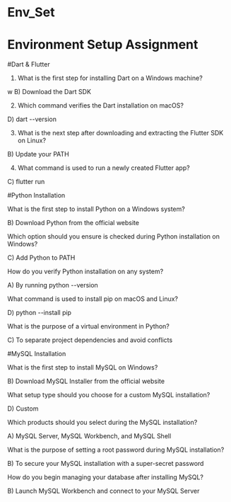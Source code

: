 # Env_Set

# Environment Setup Assignment

#Dart & Flutter

1. What is the first step for installing Dart on a Windows machine?

w
B) Download the Dart SDK



2. Which command verifies the Dart installation on macOS?


D) dart --version


3. What is the next step after downloading and extracting the Flutter SDK on Linux?


B) Update your PATH


4. What command is used to run a newly created Flutter app?


C) flutter run



#Python Installation

What is the first step to install Python on a Windows system?


B) Download Python from the official website

Which option should you ensure is checked during Python installation on Windows?



C) Add Python to PATH

How do you verify Python installation on any system?

A) By running python --version


What command is used to install pip on macOS and Linux?


D) python --install pip

What is the purpose of a virtual environment in Python?

C) To separate project dependencies and avoid conflicts


#MySQL Installation

What is the first step to install MySQL on Windows?


B) Download MySQL Installer from the official website

What setup type should you choose for a custom MySQL installation?

D) Custom

Which products should you select during the MySQL installation?

A) MySQL Server, MySQL Workbench, and MySQL Shell

What is the purpose of setting a root password during MySQL installation?

B) To secure your MySQL installation with a super-secret password


How do you begin managing your database after installing MySQL?


B) Launch MySQL Workbench and connect to your MySQL Server


